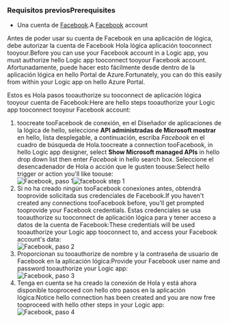 ### <a name="prerequisites"></a><span data-ttu-id="1626e-101">Requisitos previos</span><span class="sxs-lookup"><span data-stu-id="1626e-101">Prerequisites</span></span>
* <span data-ttu-id="1626e-102">Una cuenta de [Facebook](https://www.facebook.com/).</span><span class="sxs-lookup"><span data-stu-id="1626e-102">A [Facebook](https://www.facebook.com/) account</span></span> 

<span data-ttu-id="1626e-103">Antes de poder usar su cuenta de Facebook en una aplicación de lógica, debe autorizar la cuenta de Facebook Hola lógica aplicación tooconnect tooyour.</span><span class="sxs-lookup"><span data-stu-id="1626e-103">Before you can use your Facebook account in a Logic app, you must authorize hello Logic app tooconnect tooyour Facebook account.</span></span> <span data-ttu-id="1626e-104">Afortunadamente, puede hacer esto fácilmente desde dentro de la aplicación lógica en hello Portal de Azure.</span><span class="sxs-lookup"><span data-stu-id="1626e-104">Fortunately, you can do this easily from within your Logic app on hello Azure Portal.</span></span> 

<span data-ttu-id="1626e-105">Estos es Hola pasos tooauthorize su tooconnect de aplicación lógica tooyour cuenta de Facebook:</span><span class="sxs-lookup"><span data-stu-id="1626e-105">Here are hello steps tooauthorize your Logic app tooconnect tooyour Facebook account:</span></span>

1. <span data-ttu-id="1626e-106">toocreate tooFacebook de conexión, en el Diseñador de aplicaciones de la lógica de hello, seleccione **API administradas de Microsoft mostrar** en hello, lista desplegable, a continuación, escriba *Facebook* en el cuadro de búsqueda de Hola.</span><span class="sxs-lookup"><span data-stu-id="1626e-106">toocreate a connection tooFacebook, in hello Logic app designer, select **Show Microsoft managed APIs** in hello drop down list then enter *Facebook* in hello search box.</span></span> <span data-ttu-id="1626e-107">Seleccione el desencadenador de Hola o acción que le gusten toouse:</span><span class="sxs-lookup"><span data-stu-id="1626e-107">Select hello trigger or action you'll like toouse:</span></span>  
   <span data-ttu-id="1626e-108">![Facebook, paso 1](./media/connectors-create-api-facebook/facebook-1.png)</span><span class="sxs-lookup"><span data-stu-id="1626e-108">![facebook step 1](./media/connectors-create-api-facebook/facebook-1.png)</span></span>
2. <span data-ttu-id="1626e-109">Si no ha creado ningún tooFacebook conexiones antes, obtendrá tooprovide solicitada sus credenciales de Facebook.</span><span class="sxs-lookup"><span data-stu-id="1626e-109">If you haven't created any connections tooFacebook before, you'll get prompted tooprovide your Facebook credentials.</span></span> <span data-ttu-id="1626e-110">Estas credenciales se usa tooauthorize su tooconnect de aplicación lógica para y tener acceso a datos de la cuenta de Facebook:</span><span class="sxs-lookup"><span data-stu-id="1626e-110">These credentials will be used tooauthorize your Logic app tooconnect to, and access your Facebook account's data:</span></span>  
   ![Facebook, paso 2](./media/connectors-create-api-facebook/facebook-2.png)
3. <span data-ttu-id="1626e-112">Proporcionan su tooauthorize de nombre y la contraseña de usuario de Facebook en la aplicación lógica:</span><span class="sxs-lookup"><span data-stu-id="1626e-112">Provide your Facebook user name and password tooauthorize your Logic app:</span></span>  
   ![Facebook, paso 3](./media/connectors-create-api-facebook/facebook-3.png)   
4. <span data-ttu-id="1626e-114">Tenga en cuenta se ha creado la conexión de Hola y está ahora disponible tooproceed con hello otro pasos en la aplicación lógica:</span><span class="sxs-lookup"><span data-stu-id="1626e-114">Notice hello connection has been created and you are now free tooproceed with hello other steps in your Logic app:</span></span>  
   ![Facebook, paso 4](./media/connectors-create-api-facebook/facebook-4.png)   

